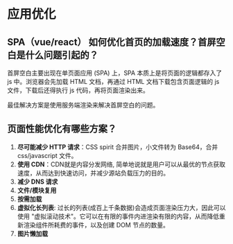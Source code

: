 # 应用优化

## SPA（vue/react） 如何优化首页的加载速度？首屏空白是什么问题引起的？

首屏空白主要出现在单页面应用 (SPA) 上，SPA 本质上是将页面的逻辑都存入了 js 中。浏览器会先加载 HTML 文档，再通过 HTML 文档下载包含页面逻辑的 js 文件，下载后还得执行 js 代码，再将页面渲染出来。

最佳解决方案是使用服务端渲染来解决首屏空白的问题。

## 页面性能优化有哪些方案？

1. **尽可能减少 HTTP 请求**：CSS spirit 合并图片，小文件转为 Base64，合并 css/javascript 文件。
2. **使用 CDN**：CDN就是内容分发网络, 简单地说就是用户可以从最优的节点获取速度，从而达到快速访问，并减少源站负载压力的目的。
3. **减少 DNS 请求**
4. **文件/模块复用**
5. **按需加载**
6. **虚拟化长列表**: 过长的列表(成百上千条数据)会造成页面渲染压力大，因此可以使用 "虚拟滚动技术"。它可以在有限的事件内进渲染有限的内容，从而降低重新渲染组件所耗费的事件，以及创建 DOM 节点的数量。
7. **图片懒加载**
